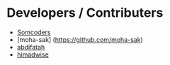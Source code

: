 # Developers / Contributers

- [Somcoders](https://github.com/somcoders)
- [moha-sak] (https://github.com/moha-sak)
- [abdifatah](https://github.com/abdifatahz)
- [himadwise](https://github.com/Himadwise)
